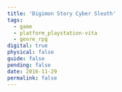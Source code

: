 ```yaml
---
title: 'Digimon Story Cyber Sleuth'
tags:
  - game
  - platform_playstation-vita
  - genre_rpg
digital: true
physical: false
guide: false
pending: false
date: 2016-11-29
permalink: false
---
```

